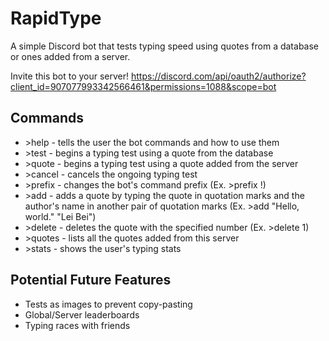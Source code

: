 # RapidType
A simple Discord bot that tests typing speed using quotes from a database or ones added from a server.

Invite this bot to your server!
https://discord.com/api/oauth2/authorize?client_id=907077993342566461&permissions=1088&scope=bot

## Commands
* \>help - tells the user the bot commands and how to use them
* \>test - begins a typing test using a quote from the database
* \>quote - begins a typing test using a quote added from the server
* \>cancel - cancels the ongoing typing test
* \>prefix - changes the bot's command prefix (Ex. >prefix !)
* \>add - adds a quote by typing the quote in quotation marks and the author\'s name in another pair of quotation marks (Ex. >add "Hello, world." "Lei Bei")
* \>delete - deletes the quote with the specified number (Ex. >delete 1)
* \>quotes - lists all the quotes added from this server
* \>stats - shows the user's typing stats

## Potential Future Features
* Tests as images to prevent copy-pasting
* Global/Server leaderboards
* Typing races with friends
